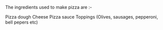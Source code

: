 The ingredients used to make pizza are :-

Pizza dough
Cheese
Pizza sauce
Toppings (Olives, sausages, pepperoni, bell pepers etc)